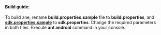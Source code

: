 #### Build guide:
To build ane, rename **build.properties.sample** file to **build.properties**, and [**sdk.properties.sample**](../sdk.properties.sample) to **sdk.properties**.
Change the required parameters in both files.
Execute **ant android** command in your console.